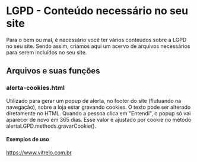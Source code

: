 # LGPD - Conteúdo necessário no seu site

Para o bem ou mal, é necessário você ter vários conteúdos sobre a LGPD no seu site.
Sendo assim, criamos aqui um acervo de arquivos necessários para serem incluídos no seu site.

## Arquivos e suas funções

### alerta-cookies.html 

Utilizado para gerar um popup de alerta, no footer do site (flutuando na navegação), sobre a loja estar gravando cookies.
O texto pode ser alterado diretamente no HTML.
Quando a pessoa clica em "Entendi", o popup só vai aparecer de novo em 365 dias. Esse valor é ajustado por cookie no método alertaLGPD.methods.gravarCookie().

#### Exemplos de uso
https://www.vitrelo.com.br
